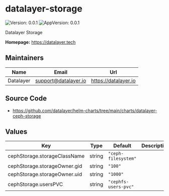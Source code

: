 # datalayer-storage

![Version: 0.0.1](https://img.shields.io/badge/Version-0.0.1-informational?style=flat-square) ![AppVersion: 0.0.1](https://img.shields.io/badge/AppVersion-0.0.1-informational?style=flat-square)

Datalayer Storage

**Homepage:** <https://datalayer.tech>

## Maintainers

| Name | Email | Url |
| ---- | ------ | --- |
| Datalayer | <support@datalayer.io> | <https://datalayer.io> |

## Source Code

* <https://github.com/datalayer/helm-charts/tree/main/charts/datalayer-ceph-storage>

## Values

| Key | Type | Default | Description |
|-----|------|---------|-------------|
| cephStorage.storageClassName | string | `"ceph-filesystem"` |  |
| cephStorage.storageOwner.gid | string | `"100"` |  |
| cephStorage.storageOwner.uid | string | `"1000"` |  |
| cephStorage.usersPVC | string | `"cephfs-users-pvc"` |  |

